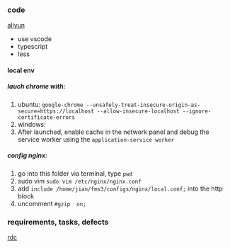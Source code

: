 ### code
[aliyun](https://code.aliyun.com/43747-cnsower-git/fms3-frontend?spm=a2111a.8458726.0.0.6c6c3531FRe9ro)
* use vscode
* typescript
* less

#### local env
##### lauch chrome with:
1. ubuntu: ``google-chrome --unsafely-treat-insecure-origin-as-secure=https://localhost --allow-insecure-localhost --ignore-certificate-errors``
2. windows:
3. After launched, enable cache in the network panel and debug the service worker using the ``application-service worker``

##### config nginx:
1. go into this folder via terminal, type ``pwd``
1. sudo vim ``sudo vim /etc/nginx/nginx.conf``
1. add ``include /home/jian/fms3/configs/nginx/local.conf;`` into the http block
1. uncomment ``#gzip  on;``

### requirements, tasks, defects
[rdc](https://rdc.aliyun.com/project/251456/sprint?spm=a2c40.cloud_prod_task_list.0.0.wZsB2j#)


